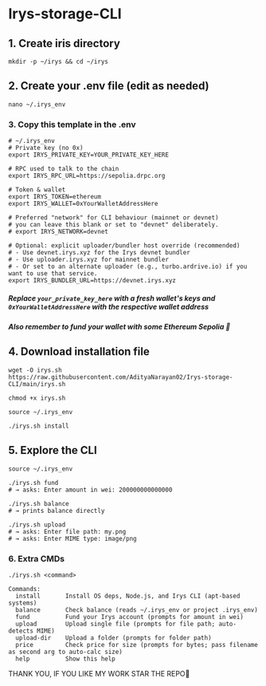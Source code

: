 # Irys-storage-CLI

## 1. Create iris directory
```
mkdir -p ~/irys && cd ~/irys
```
## 2. Create your .env file (edit as needed)
```
nano ~/.irys_env
```
### 3. Copy this template in the .env
```
# ~/.irys_env
# Private key (no 0x)
export IRYS_PRIVATE_KEY=YOUR_PRIVATE_KEY_HERE

# RPC used to talk to the chain 
export IRYS_RPC_URL=https://sepolia.drpc.org

# Token & wallet
export IRYS_TOKEN=ethereum
export IRYS_WALLET=0xYourWalletAddressHere

# Preferred "network" for CLI behaviour (mainnet or devnet)
# you can leave this blank or set to "devnet" deliberately.
# export IRYS_NETWORK=devnet

# Optional: explicit uploader/bundler host override (recommended)
# - Use devnet.irys.xyz for the Irys devnet bundler
# - Use uploader.irys.xyz for mainnet bundler
# - Or set to an alternate uploader (e.g., turbo.ardrive.io) if you want to use that service.
export IRYS_BUNDLER_URL=https://devnet.irys.xyz

```
##### Replace `your_private_key_here` with a fresh wallet's keys and `0xYourWalletAddressHere` with the respective wallet address
##### Also remember to fund your wallet with some Ethereum Sepolia 🔴

## 4. Download installation file
```
wget -O irys.sh https://raw.githubusercontent.com/AdityaNarayan02/Irys-storage-CLI/main/irys.sh
```
```
chmod +x irys.sh
```
```
source ~/.irys_env
```
```
./irys.sh install
```
## 5. Explore the CLI
```
source ~/.irys_env
```
```
./irys.sh fund
# → asks: Enter amount in wei: 200000000000000

./irys.sh balance
# → prints balance directly

./irys.sh upload
# → asks: Enter file path: my.png
# → asks: Enter MIME type: image/png
```

### 6. Extra CMDs
```
./irys.sh <command>

Commands:
  install       Install OS deps, Node.js, and Irys CLI (apt-based systems)
  balance       Check balance (reads ~/.irys_env or project .irys_env)
  fund          Fund your Irys account (prompts for amount in wei)
  upload        Upload single file (prompts for file path; auto-detects MIME)
  upload-dir    Upload a folder (prompts for folder path)
  price         Check price for size (prompts for bytes; pass filename as second arg to auto-calc size)
  help          Show this help

```

THANK YOU, IF YOU LIKE MY WORK STAR THE REPO🌟

